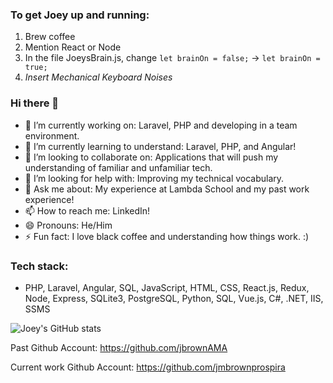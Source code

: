 ### To get Joey up and running:
1. Brew coffee
2. Mention React or Node
3. In the file JoeysBrain.js, change `let brainOn = false;` -> `let brainOn = true;`
4. *Insert Mechanical Keyboard Noises*

### Hi there 👋

<!--
**JoeyMBrown/JoeyMBrown** is a ✨ _special_ ✨ repository because its `README.md` (this file) appears on your GitHub profile.

Here are some ideas to get you started:
-->

- 🔭 I’m currently working on: Laravel, PHP and developing in a team environment.
- 🌱 I’m currently learning to understand: Laravel, PHP, and Angular!
- 👯 I’m looking to collaborate on: Applications that will push my understanding of familiar and unfamiliar tech.
- 🤔 I’m looking for help with: Improving my technical vocabulary.
- 💬 Ask me about: My experience at Lambda School and my past work experience!
- 📫 How to reach me: LinkedIn!
- 😄 Pronouns: He/Him
- ⚡ Fun fact: I love black coffee and understanding how things work. :)

### Tech stack:
-  PHP, Laravel, Angular, SQL, JavaScript, HTML, CSS, React.js, Redux, Node, Express, SQLite3, PostgreSQL, Python, SQL, Vue.js, C#, .NET, IIS, SSMS

![Joey's GitHub stats](https://github-readme-stats.vercel.app/api?username=JoeyMBrown&show_icons=true&theme=radical&count_private=true)

Past Github Account: https://github.com/jbrownAMA

Current work Github Account: https://github.com/jmbrownprospira
